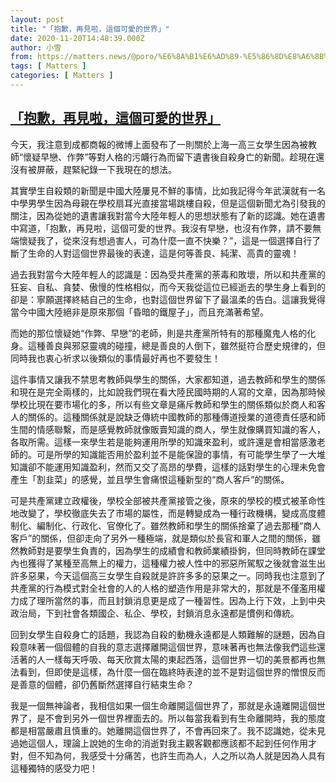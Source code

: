```yaml
---
layout: post
title: "「抱歉，再見啦，這個可愛的世界」"
date: 2020-11-20T14:48:39.000Z
author: 小雪
from: https://matters.news/@poro/%E6%8A%B1%E6%AD%89-%E5%86%8D%E8%A6%8B%E5%95%A6-%E9%80%99%E5%80%8B%E5%8F%AF%E6%84%9B%E7%9A%84%E4%B8%96%E7%95%8C-bafyreif3tk3mjt3hneg6tu3lqgpbeit2jfq2n5z4ivxnpcs54b4n6zxham
tags: [ Matters ]
categories: [ Matters ]
---
```

<!--1605883719000-->
[「抱歉，再見啦，這個可愛的世界」](https://matters.news/@poro/%E6%8A%B1%E6%AD%89-%E5%86%8D%E8%A6%8B%E5%95%A6-%E9%80%99%E5%80%8B%E5%8F%AF%E6%84%9B%E7%9A%84%E4%B8%96%E7%95%8C-bafyreif3tk3mjt3hneg6tu3lqgpbeit2jfq2n5z4ivxnpcs54b4n6zxham)
------

<div>
<p>今天，我注意到成都商報的微博上面發布了一則關於上海一高三女學生因為被教師“懷疑早戀、作弊”等對人格的污衊行為而留下遺書後自殺身亡的新聞。趁現在還沒有被屏蔽，趕緊紀錄一下我現在的想法。</p><p>其實學生自殺類的新聞是中國大陸屢見不鮮的事情，比如我記得今年武漢就有一名中學男學生因為母親在學校扇耳光直接當場跳樓自殺，但是這個新聞尤為引發我的關注，因為從她的遺書讓我對當今大陸年輕人的思想狀態有了新的認識。她在遺書中寫道，「抱歉，再見啦，這個可愛的世界。我沒有早戀，也沒有作弊，請不要無端懷疑我了，從來沒有想過害人，可為什麼一直不快樂？”，這是一個選擇自行了斷了生命的人對這個世界最後的表達，這是何等善良、純潔、高貴的靈魂！</p><p>過去我對當今大陸年輕人的認識是：因為受共產黨的荼毒和敗壞，所以和共產黨的狂妄、自私、貪婪、傲慢的性格相似，而今天我從這位已經逝去的學生身上看到的卻是：寧願選擇終結自己的生命，也對這個世界留下了最溫柔的告白。這讓我覺得當今中國大陸絕非是原來那個「昏暗的鐵屋子」，而且充滿著希望。</p><p>而她的那位懷疑她“作弊、早戀”的老師，則是共產黨所特有的那種魔鬼人格的化身。這種善良與邪惡靈魂的碰撞，總是善良的人倒下，雖然挺符合歷史規律的，但同時我也衷心祈求以後類似的事情最好再也不要發生！</p><p>這件事情又讓我不禁思考教師與學生的關係，大家都知道，過去教師和學生的關係和現在是完全兩樣的，比如說我們現在看大陸民國時期的人寫的文章，因為那時候學校比現在要市場化的多，所以有些文章是痛斥教師和學生的關係類似於商人和客人的關係的。這種關係就是說缺乏傳統中國教師的那種傳道授業的道德責任感和師生間的情感聯繫，而是感覺教師就像販賣知識的商人，學生就像購買知識的客人，各取所需。這樣一來學生若是能夠運用所學的知識來盈利，或許還是會相當感激老師的。可是所學的知識能否用於盈利並不是能保證的事情，有可能學生學了一大堆知識卻不能運用知識盈利，然而又交了高昂的學費，這樣的話對學生的心理未免會產生「割韭菜」的感覺，並且學生會痛恨這種新型的“商人客戶”的關係。</p><p>可是共產黨建立政權後，學校全部被共產黨接管之後，原來的學校的模式被革命性地改變了，學校徹底失去了市場的屬性，而是轉變成為一種行政機構，變成高度體制化、編制化、行政化、官僚化了。雖然教師和學生的關係捨棄了過去那種“商人客戶”的關係，但卻走向了另外一種極端，就是類似於長官和軍人之間的關係，雖然教師對是要學生負責的，因為學生的成績會和教師業績掛鉤，但同時教師在課堂內也獲得了某種至高無上的權力，這種權力被人性中的邪惡所駕馭之後就會滋生出許多惡果，今天這個高三女學生自殺就是許許多多的惡果之一。同時我也注意到了共產黨的行為模式對全社會的人的人格的塑造作用是非常大的，那就是不僅濫用權力成了理所當然的事，而且封鎖消息更是成了一種習性。因為上行下效，上到中央政治局，下到社會各類國企、私企、學校，封鎖消息永遠都是慣例和傳統。</p><p>回到女學生自殺身亡的話題，我認為自殺的動機永遠都是人類難解的謎題，因為自殺意味著一個個體的自我的意志選擇離開這個世界，意味著再也無法像我們這些還活著的人一樣每天呼吸、每天欣賞太陽的東起西落，這個世界一切的美景都再也無法看到，但即使是這樣，為什麼一個在臨終時表達的並不是對這個世界的憎恨反而是善意的個體，卻仍舊斷然選擇自行結束生命？</p><p>我是一個無神論者，我相信如果一個生命離開這個世界了，那就是永遠離開這個世界了，是不會到另外一個世界裡面去的。所以每當我看到有生命離開時，我的態度都是相當嚴肅且慎重的。她離開這個世界了，不會再回來了。我不認識她，從未見過她這個人，理論上說她的生命的消逝對我主觀客觀都應該都不起到任何作用才對，但不知為何，我感受十分痛苦，也許生而為人，人之所以為人就是因為人具有這種獨特的感受力吧！</p>
</div>
